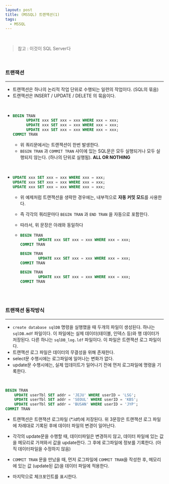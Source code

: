 ```yaml
---
layout: post
title: (MSSQL) 트랜잭션(1)
tags:
  - MSSQL
---
```


<br>

> 참고 : 이것이 SQL Server다

<br>

### 트랜잭션

---

- 트랜잭션은 하나의 논리적 작업 단위로 수행되는 일련의 작업이다. (SQL의 묶음)
- 트랜잭션은 INSERT / UPDATE / DELETE 의 묶음이다.

<br>

- ```sql
  BEGIN TRAN
  		UPDATE xxx SET xxx = xxx WHERE xxx = xxx;
  		UPDATE xxx SET xxx = xxx WHERE xxx = xxx;
  		UPDATE xxx SET xxx = xxx WHERE xxx = xxx;
  COMMIT TRAN
  ```

  - 위 쿼리문에서는 트랜잭션이 한번 발생한다. 
  - `BEGIN TRAN` 과 `COMMIT TRAN` 사이에 있는 SQL문은 모두 실행되거나 모두 실행되지 않는다. (하나의 단위로 실행됨). <b>ALL OR NOTHING</b>

<br>

- ```sql
  UPDATE xxx SET xxx = xxx WHERE xxx = xxx;
  UPDATE xxx SET xxx = xxx WHERE xxx = xxx;
  UPDATE xxx SET xxx = xxx WHERE xxx = xxx;
  ```

  - 위 예제처럼 트랜잭션을 생략한 경우에는, 내부적으로 <b>자동 커밋 모드</b>를 사용한다.

  - 즉 각각의 쿼리문마다 `BEGIN TRAN` 과 `END TRAN` 을 자동으로 포함한다. 

  - 따라서, 위 문장은 아래와 동일하다

  - ```sql
    BEGIN TRAN
    		UPDATE xxx SET xxx = xxx WHERE xxx = xxx;
    COMMIT TRAN
    
    BEGIN TRAN
    		UPDATE xxx SET xxx = xxx WHERE xxx = xxx;
    COMMIT TRAN
    
    BEGIN TRAN
    		UPDATE xxx SET xxx = xxx WHERE xxx = xxx;
    COMMIT TRAN
    ```

<br>

<br>

### 트랜잭션 동작방식

---

- `create database sqlDB` 명령을 실행했을 때 두개의 파일이 생성된다. 하나는 `sqlDB.mdf` 파일이다. 이 파일에는 실제 데이터(테이블, 인덱스 등)와 행 데이터가 저장된다. 다른 하나는 `sqlDB_log.ldf` 파일이다. 이 파일은 트랜잭션 로그 파일이다. 
- 트랜잭션 로그 파일은 데이터의 무결성을 위해 존재한다.
- select문 수행시에는 로그파일에 일어나는 변화가 없다.
- update문 수행시에는, 실제 업데이트가 일어나기 전에 먼저 로그파일에 명령을 기록한다. 

<br>

```sql
BEGIN TRAN
	UPDATE userTbl SET addr = 'JEJU' WHERE userID = 'LSG';
	UPDATE userTbl SET addr = 'SEOUL' WHERE userID = 'KBS';
	UPDATE userTbl SET addr = 'BUSAN' WHERE userID = 'JYP';
COMMIT TRAN
```

- 트랜잭션은 트랜잭션 로그파일 (*.ldf)에 저장된다. 위 3문장은 트랜잭션 로그 파일에 차례대로 기록된 후에 데이터 파일의 변경이 일어난다.
- 각각의 update문을 수행할 때, 데이터파일은 변경하지 않고, 데이터 파일에 있는 값을 메모리로 가져와서 값을 update한다. 그 후에 로그파일에 정보를 기록한다. (아직 데이터파일을 수정하지 않음)

- `COMMIT TRAN` 문을 만났을 때, 먼저 로그파일에 `COMMIT TRAN`을 작성한 후, 메모리에 있는 값 (update된 값)을 데이터 파일에 적용한다. 

- 마지막으로 체크포인트를 표시한다. 

<br>
